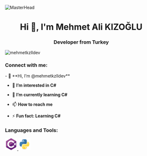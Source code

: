 ![MasterHead](https://media.licdn.com/dms/image/v2/D4E16AQH_hyFPdfjYQQ/profile-displaybackgroundimage-shrink_350_1400/profile-displaybackgroundimage-shrink_350_1400/0/1739121893795?e=1744848000&v=beta&t=PR08v2YU--FzogZ7-zXdtaFFHzVAeJ2ulNUX5IVXTM8)



<h1 align="center">Hi 👋, I'm Mehmet Ali KIZOĞLU</h1>
<h3 align="center">Developer from Turkey</h3>

<p align="left"> <img src="https://komarev.com/ghpvc/?username=mehmetkzlldev&label=Profile%20views&color=0e75b6&style=flat" alt="mehmetkzlldev" /> </p>



<h3 align="left">Connect with me:</h3>
<p align="left">
  
</p>
- 👋  **Hi, I’m @mehmetkzlldev**

- 👀 **I’m interested in C#**

- 🌱 **I’m currently learning C#**

- 📫 **How to reach me**

- ⚡ **Fun fact: Learning C#**

<h3 align="left">Languages and Tools:</h3>
<p align="left"> <a href="https://www.w3schools.com/cs/" target="_blank" rel="noreferrer"> <img src="https://raw.githubusercontent.com/devicons/devicon/master/icons/csharp/csharp-original.svg" alt="csharp" width="40" height="40"/> </a> <a href="https://www.python.org" target="_blank" rel="noreferrer"> <img src="https://raw.githubusercontent.com/devicons/devicon/master/icons/python/python-original.svg" alt="python" width="40" height="40"/> </a> </p>




<!---
mehmetkzlldev/mehmetkzlldev is a ✨ special ✨ repository because its `README.md` (this file) appears on your GitHub profile.
You can click the Preview link to take a look at your changes.
--->
